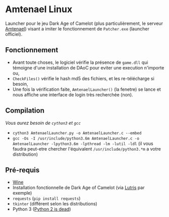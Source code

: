 # Amtenael Linux
Launcher pour le jeu Dark Age of Camelot (plus particulièrement, le serveur [Amtenael](https://amtenael.fr)) visant a imiter le fonctionnement de `Patcher.exe` (launcher officiel).

## Fonctionnement
- Avant toute choses, le logiciel vérifie la présence de `game.dll` qui témoigne d'une installation de DAoC pour eviter une execution n'importe ou,
- `CheckFiles()` vérifie le hash md5 des fichiers, et les re-télécharge si besoin,
- Une fois la vérification faite, `AmtenaelLauncher()` (la fenetre) se lance et nous affiche une interface de login très recherchée (non).

## Compilation
*Vous aurez besoin de `cython3` et `gcc`*
- `cython3 AmtenaelLauncher.py -o AmtenaelLauncher.c --embed`
- `gcc -Os -I /usr/include/python3.6m AmtenaelLauncher.c -o AmtenaelLauncher -lpython3.6m -lpthread -lm -lutil -ldl` (il vous faudra peut-etre chercher l'équivalent `/usr/include/python3.*m` a votre distribution)

## Pré-requis
- [Wine](https://winehq.org)
- Installation fonctionnelle de Dark Age of Camelot (via [Lutris](https://lutris.net/games/dark-age-of-camelot/) par exemple)
- `requests` (`pip install requests`)
- `tkinter` (différent selon les distributions)
- Python 3 ([Python 2 is dead](https://pythonclock.org/))